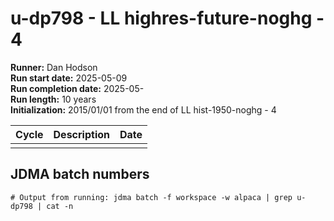 # u-dp798 - LL highres-future-noghg - 4

**Runner:** Dan Hodson   
**Run start date:** 2025-05-09   
**Run completion date:** 2025-05-  
**Run length:** 10 years    
**Initialization:** 2015/01/01 from the end of LL hist-1950-noghg - 4  


| Cycle | Description | Date |
| --- | --- | --- |
| | | |


## JDMA batch numbers
```
# Output from running: jdma batch -f workspace -w alpaca | grep u-dp798 | cat -n
```
